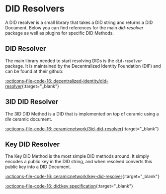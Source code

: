 # DID Resolvers
A DID resolver is a small library that takes a DID string and returns a DID
Document. Below you can find references for the main *did-resolver* package
as well as plugins for specific DID Methods.

## DID Resolver
The main library needed to start resolving DIDs is the `did-resolver` package.
It is maintained by the Decentralized Identity Foundation (DIF) and can be found
at their github:

[:octicons-file-code-16: decentralized-identity/did-resolver](https://github.com/decentralized-identity/did-resolver){:target="_blank"}

## 3ID DID Resolver
The 3ID DID Method is a DID that is implemented on top of ceramic using a *tile*
ceramic document.

[:octicons-file-code-16: ceramicnetwork/3id-did-resolver](https://github.com/ceramicnetwork/js-ceramic/tree/develop/packages/3id-did-resolver){:target="_blank"}

## Key DID Resolver
The Key DID Method is the most simple DID methods around. It simply encodes a
public key in the DID string, and when resolved converts this public key into
a DID Document.

[:octicons-file-code-16: ceramicnetwork/key-did-resolver](https://github.com/ceramicnetwork/js-ceramic/tree/develop/packages/key-did-resolver){:target="_blank"}

[:octicons-file-code-16: did:key specification](https://w3c-ccg.github.io/did-method-key/){:target="_blank"}

<br />
<br />
<br />
